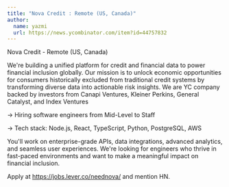 ```yaml
---
title: "Nova Credit : Remote (US, Canada)"
author:
  name: yazmi
  url: https://news.ycombinator.com/item?id=44757832
---
```


<JobNavigation />

Nova Credit - Remote (US, Canada)

We&#x27;re building a unified platform for credit and financial data to power financial inclusion globally. Our mission is to unlock economic opportunities for consumers historically excluded from traditional credit systems by transforming diverse data into actionable risk insights.
We are YC company backed by investors from Canapi Ventures, Kleiner Perkins, General Catalyst, and Index Ventures

-&gt; Hiring software engineers from Mid-Level to Staff

-&gt; Tech stack: Node.js, React, TypeScript, Python, PostgreSQL, AWS

You&#x27;ll work on enterprise-grade APIs, data integrations, advanced analytics, and seamless user experiences. We&#x27;re looking for engineers who thrive in fast-paced environments and want to make a meaningful impact on financial inclusion.

Apply at <a href="https:&#x2F;&#x2F;jobs.lever.co&#x2F;neednova&#x2F;" rel="nofollow">https:&#x2F;&#x2F;jobs.lever.co&#x2F;neednova&#x2F;</a> and mention HN.
<JobApplication />
